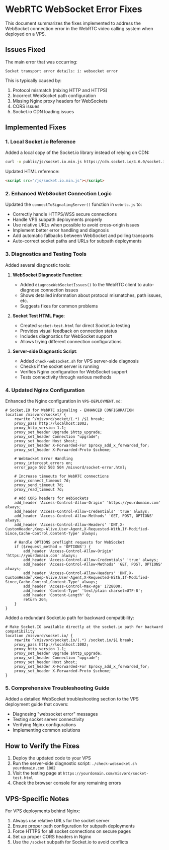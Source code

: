 # WebRTC WebSocket Error Fixes

This document summarizes the fixes implemented to address the WebSocket connection error in the WebRTC video calling system when deployed on a VPS.

## Issues Fixed

The main error that was occurring:
```
Socket transport error details: i: websocket error
```

This is typically caused by:

1. Protocol mismatch (mixing HTTP and HTTPS)
2. Incorrect WebSocket path configuration
3. Missing Nginx proxy headers for WebSockets
4. CORS issues
5. Socket.io CDN loading issues

## Implemented Fixes

### 1. Local Socket.io Reference

Added a local copy of the Socket.io library instead of relying on CDN:

```bash
curl -o public/js/socket.io.min.js https://cdn.socket.io/4.6.0/socket.io.min.js
```

Updated HTML reference:

```html
<script src="/js/socket.io.min.js"></script>
```

### 2. Enhanced WebSocket Connection Logic

Updated the `connectToSignalingServer()` function in `webrtc.js` to:

- Correctly handle HTTPS/WSS secure connections
- Handle VPS subpath deployments properly
- Use relative URLs when possible to avoid cross-origin issues
- Implement better error handling and diagnosis
- Add automatic fallbacks between WebSocket and polling transports
- Auto-correct socket paths and URLs for subpath deployments

### 3. Diagnostics and Testing Tools

Added several diagnostic tools:

1. **WebSocket Diagnostic Function**:
   - Added `diagnoseWebSocketIssues()` to the WebRTC client to auto-diagnose connection issues
   - Shows detailed information about protocol mismatches, path issues, etc.
   - Suggests fixes for common problems

2. **Socket Test HTML Page**:
   - Created `socket-test.html` for direct Socket.io testing
   - Provides visual feedback on connection status
   - Includes diagnostics for WebSocket support
   - Allows trying different connection configurations

3. **Server-side Diagnostic Script**:
   - Added `check-websocket.sh` for VPS server-side diagnosis
   - Checks if the socket server is running
   - Verifies Nginx configuration for WebSocket support
   - Tests connectivity through various methods

### 4. Updated Nginx Configuration

Enhanced the Nginx configuration in `VPS-DEPLOYMENT.md`:

```nginx
# Socket.IO for WebRTC signaling - ENHANCED CONFIGURATION
location /misvord/socket/ {
    rewrite ^/misvord/socket/(.*) /$1 break;
    proxy_pass http://localhost:1002;
    proxy_http_version 1.1;
    proxy_set_header Upgrade $http_upgrade;
    proxy_set_header Connection "upgrade";
    proxy_set_header Host $host;
    proxy_set_header X-Forwarded-For $proxy_add_x_forwarded_for;
    proxy_set_header X-Forwarded-Proto $scheme;
    
    # WebSocket Error Handling
    proxy_intercept_errors on;
    error_page 502 503 504 /misvord/socket-error.html;
    
    # Increase timeouts for WebRTC connections
    proxy_connect_timeout 7d;
    proxy_send_timeout 7d;
    proxy_read_timeout 7d;
    
    # Add CORS headers for WebSockets
    add_header 'Access-Control-Allow-Origin' 'https://yourdomain.com' always;
    add_header 'Access-Control-Allow-Credentials' 'true' always;
    add_header 'Access-Control-Allow-Methods' 'GET, POST, OPTIONS' always;
    add_header 'Access-Control-Allow-Headers' 'DNT,X-CustomHeader,Keep-Alive,User-Agent,X-Requested-With,If-Modified-Since,Cache-Control,Content-Type' always;
    
    # Handle OPTIONS preflight requests for WebSocket
    if ($request_method = 'OPTIONS') {
        add_header 'Access-Control-Allow-Origin' 'https://yourdomain.com' always;
        add_header 'Access-Control-Allow-Credentials' 'true' always;
        add_header 'Access-Control-Allow-Methods' 'GET, POST, OPTIONS' always;
        add_header 'Access-Control-Allow-Headers' 'DNT,X-CustomHeader,Keep-Alive,User-Agent,X-Requested-With,If-Modified-Since,Cache-Control,Content-Type' always;
        add_header 'Access-Control-Max-Age' 1728000;
        add_header 'Content-Type' 'text/plain charset=UTF-8';
        add_header 'Content-Length' 0;
        return 204;
    }
}
```

Added a redundant Socket.io path for backward compatibility:
```nginx
# Make Socket.IO available directly at the socket.io path for backward compatibility
location /misvord/socket.io/ {
    rewrite ^/misvord/socket.io/(.*) /socket.io/$1 break;
    proxy_pass http://localhost:1002;
    proxy_http_version 1.1;
    proxy_set_header Upgrade $http_upgrade;
    proxy_set_header Connection "upgrade";
    proxy_set_header Host $host;
    proxy_set_header X-Forwarded-For $proxy_add_x_forwarded_for;
    proxy_set_header X-Forwarded-Proto $scheme;
}
```

### 5. Comprehensive Troubleshooting Guide

Added a detailed WebSocket troubleshooting section to the VPS deployment guide that covers:

- Diagnosing "websocket error" messages
- Testing socket server connectivity
- Verifying Nginx configurations
- Implementing common solutions

## How to Verify the Fixes

1. Deploy the updated code to your VPS
2. Run the server-side diagnostic script: `./check-websocket.sh yourdomain.com 1002`
3. Visit the testing page at `https://yourdomain.com/misvord/socket-test.html`
4. Check the browser console for any remaining errors

## VPS-Specific Notes

For VPS deployments behind Nginx:

1. Always use relative URLs for the socket server
2. Ensure proper path configuration for subpath deployments
3. Force HTTPS for all socket connections on secure pages
4. Set up proper CORS headers in Nginx
5. Use the `/socket` subpath for Socket.io to avoid conflicts 